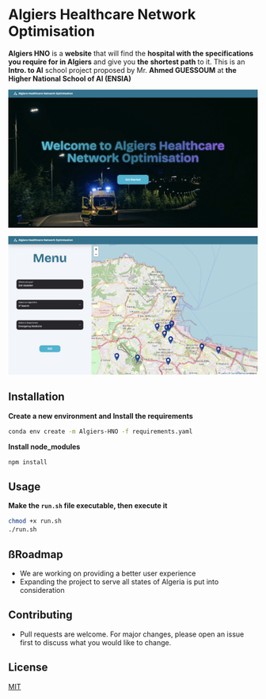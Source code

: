 # Algiers Healthcare Network Optimisation

**Algiers HNO** is a **website** that will find the **hospital with the specifications you require for in Algiers** and give you **the** **shortest path** to it. This is an **Intro. to AI** school project proposed by Mr. **Ahmed GUESSOUM** at **the Higher National School of AI (ENSIA)**

![1718071733864](image/README/1718071733864.png)

![1718071601344](image/README/1718071601344.png)

## Installation

**Create a new environment and Install the requirements**

```bash
conda env create -m Algiers-HNO -f requirements.yaml
```

**Install node_modules**

```bash
npm install
```

## Usage

**Make the `run.sh` file executable, then execute it**

```bash
chmod +x run.sh
./run.sh
```

## ßRoadmap

- We are working on providing a better user experience
- Expanding the project to serve all states of Algeria is put into consideration

## Contributing

- Pull requests are welcome. For major changes, please open an issue first to discuss what you would like to change.

## License

[MIT](https://choosealicense.com/licenses/mit/)
